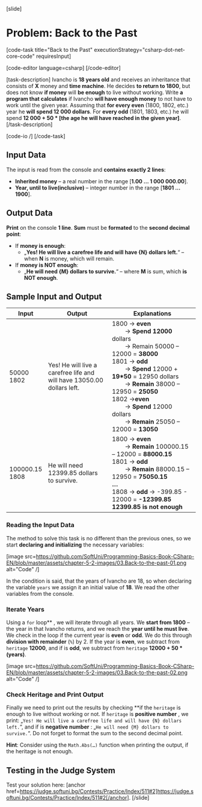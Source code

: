 [slide]
# Problem: Back to the Past

[code-task title="Back to the Past" executionStrategy="csharp-dot-net-core-code" requiresInput]

[code-editor language=csharp]
[/code-editor]

[task-description]
Ivancho is **18 years old** and receives an inheritance that consists of **X** money and **time machine**. He decides **to return to 1800**, but does not know **if money** will **be enough** to live without working. Write **a program that calculates** if Ivancho **will have enough money**  to not have to work until the given year. Assuming that **for every even** (1800, 1802, etc.) year he **will spend 12 000 dollars**. For **every odd** (1801, 1803, etc.) he will spend **12 000 + 50 * [the age he will have reached in the given year]**.
[/task-description]

[code-io /]
[/code-task]

## Input Data

The input is read from the console and **contains exactly 2 lines**:
- **Inherited money** – a real number in the range [**1.00 … 1 000 000.00**].
- **Year, until to live(inclusive)** – integer number in the range [**1801 … 1900**].

## Output Data

**Print** on the console **1 line**. **Sum** must be **formated** to the **second decimal point**:
  - If **money is enough**:
    - „**Yes! He will live a carefree life and will have {N} dollars left.**“ – when **N** is money, which will remain.
  - If **money is NOT enough**:
    - „**He will need {М} dollars to survive.**“ – where **M** is sum, which **is NOT enough**.

## Sample Input and Output
 
|       Input      |                                  Output                                   |  Explanations  |
|------------------|---------------------------------------------------------------------------|----------------|
| 50000<br>1802    | Yes! He will live a carefree life and<br> will have 13050.00 dollars left.| 1800 &rarr; **even**<br>&nbsp; &nbsp; &nbsp; &nbsp; &rarr; **Spend 12000** dollars<br>&nbsp; &nbsp; &nbsp; &nbsp; &rarr; Remain 50000 – 12000 = **38000**<br>1801 &rarr; **odd**<br>&nbsp; &nbsp; &nbsp; &nbsp; &rarr; **Spend** 12000 + **19*50** = 12950 dollars<br>&nbsp; &nbsp; &nbsp; &nbsp; &rarr; **Remain** 38000 – 12950 = **25050**<br>1802 &rarr;**even**<br>&nbsp; &nbsp; &nbsp; &nbsp; &rarr; **Spend** 12000 dollars<br>&nbsp; &nbsp; &nbsp; &nbsp; &rarr; **Remain** 25050 – 12000 = **13050** |
| 100000.15<br>1808| He will need 12399.85 dollars<br> to survive.                             | 1800 &rarr; **even**<br>&nbsp; &nbsp; &nbsp; &nbsp; &rarr; **Remain** 100000.15 – 12000 = **88000.15**<br>1801 &rarr; **odd**<br>&nbsp; &nbsp; &nbsp; &nbsp; &rarr; **Remain** 88000.15 – 12950 = **75050.15**<br>**…**<br>1808 &rarr; **odd** &rarr; -399.85 - 12000 = **-12399.85**<br>**12399.85 is not enough** |

### Reading the Input Data

The method to solve this task is no different than the previous ones, so we start **declaring and initializing** the necessary variables:

[image src=https://github.com/SoftUni/Programming-Basics-Book-CSharp-EN/blob/master/assets/chapter-5-2-images/03.Back-to-the-past-01.png alt="Code" /]

In the condition is said, that the years of Ivancho are 18, so when declaring the variable `years` we assign it an initial value of **18**. We read the other variables from the console.

### Iterate Years

Using a `for` loop** , we will iterate through all years. We **start from 1800** – the year in that Ivancho returns, and we reach the **year until he must live**. We check in the loop if the current year is **even** or **odd**. We do this through **division with remainder** (`%`) by 2. If the year is **even**, we subtract from `heritage` **12000**, and if is **odd**, we subtract from `heritage` **12000 + 50 * (years)**.

[image src=https://github.com/SoftUni/Programming-Basics-Book-CSharp-EN/blob/master/assets/chapter-5-2-images/03.Back-to-the-past-02.png alt="Code" /]

### Check Heritage and Print Output

Finally we need to print out the results by checking **if the `heritage` is enough to live without working or not. If `heritage` is **positive number** , we print: „`Yes! He will live a carefree life and will have {N} dollars left.`“, and if is **negative number** : „`He will need {М} dollars to survive.`“. Do not forget to format the sum to the second decimal point.

**Hint**: Consider using the `Math.Abs(…)` function when printing the output, if the heritage is not enough.

## Testing in the Judge System

Test your solution here: [anchor href=https://judge.softuni.bg/Contests/Practice/Index/511#2]https://judge.softuni.bg/Contests/Practice/Index/511#2[/anchor].
[/slide]